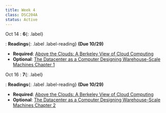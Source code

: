 ```yaml
---
title: Week 4
class: DSC204A
status: Active
---
```


Oct 14
: **6**{: .label} 
  <!-- : [Slides]() &#8226; [Recording](https://podcast.ucsd.edu/watch/fa25/dsc204a_a00/6) -->
: **Readings**{: .label .label-reading}  **(Due 10/29)**
  * **Required**: [Above the Clouds: A Berkeley View of Cloud Computing](https://www2.eecs.berkeley.edu/Pubs/TechRpts/2009/EECS-2009-28.pdf)
  * **Optional**: [The Datacenter as a Computer Designing Warehouse-Scale Machines Chapter 1](https://link.springer.com/chapter/10.1007/978-3-031-01761-2_1)


Oct 16
: **7**{: .label} 
  <!-- : [Slides]() &#8226; [Recording](https://podcast.ucsd.edu/watch/fa25/dsc204a_a00/7) -->
: **Readings**{: .label .label-reading}  **(Due 10/29)**
  * **Required**: [Above the Clouds: A Berkeley View of Cloud Computing](https://www2.eecs.berkeley.edu/Pubs/TechRpts/2009/EECS-2009-28.pdf)
  * **Optional**: [The Datacenter as a Computer Designing Warehouse-Scale Machines Chapter 2](https://link.springer.com/chapter/10.1007/978-3-031-01761-2_2)
